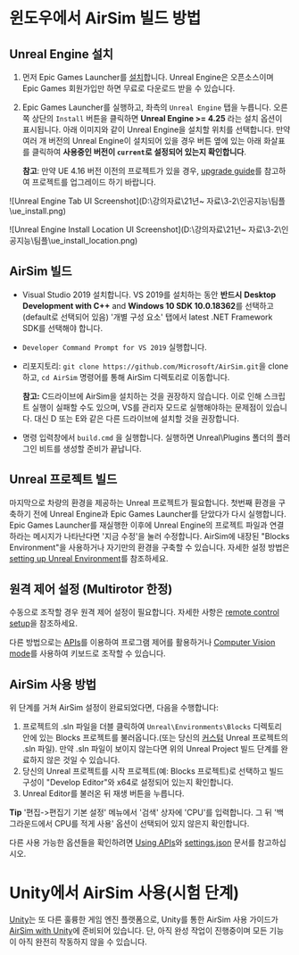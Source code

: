 # 윈도우에서 AirSim 빌드 방법

## Unreal Engine 설치

1. 먼저 Epic Games Launcher를 [설치](https://www.unrealengine.com/download)합니다. Unreal Engine은 오픈소스이며 Epic Games 회원가입만 하면 무료로 다운로드 받을 수 있습니다.
2. Epic Games Launcher를 실행하고, 좌측의 `Unreal Engine`  탭을 누릅니다.
   오른쪽 상단의 `Install` 버튼을 클릭하면 **Unreal Engine >= 4.25** 라는 설치 옵션이 표시됩니다. 아래 이미지와 같이 Unreal Engine을 설치할 위치를 선택합니다. 만약 여러 개 버전의 Unreal Engine이 설치되어 있을 경우 버튼 옆에 있는 아래 화살표를 클릭하여 **사용중인 버전이 `current`로 설정되어 있는지 확인합니다**.

   **참고**: 만약 UE 4.16 버전 이전의 프로젝트가 있을 경우, [upgrade guide](https://microsoft.github.io/AirSim/unreal_upgrade/)를 참고하여 프로젝트를 업그레이드 하기 바랍니다.

![Unreal Engine Tab UI Screenshot](D:\강의자료\21년~ 자료\3-2\인공지능\팀플\ue_install.png)

![Unreal Engine Install Location UI Screenshot](D:\강의자료\21년~ 자료\3-2\인공지능\팀플\ue_install_location.png)

## AirSim 빌드
* Visual Studio 2019 설치합니다.
VS 2019를 설치하는 동안 **반드시** **Desktop Development with C++** and **Windows 10 SDK 10.0.18362**를 선택하고(default로 선택되어 있음) '개별 구성 요소' 탭에서 latest .NET Framework SDK를 선택해야 합니다.
* `Developer Command Prompt for VS 2019` 실행합니다.
* 리포지토리: `git clone https://github.com/Microsoft/AirSim.git`을 clone 하고, `cd AirSim` 명령어를 통해 AirSim 디렉토리로 이동합니다.

    **참고:** C드라이브에 AirSim을 설치하는 것을 권장하지 않습니다. 이로 인해 스크립트 실행이 실패할 수도 있으며, VS를 관리자 모드로 실행해야하는 문제점이 있습니다. 대신 D 또는 E와 같은 다른 드라이브에 설치할 것을 권장합니다.

* 명령 입력창에서 `build.cmd` 을 실행합니다. 실행하면 Unreal\Plugins 폴더의 플러그인 비트를 생성할 준비가 끝납니다.

## Unreal 프로젝트 빌드

마지막으로 차량의 환경을 제공하는 Unreal 프로젝트가 필요합니다. 첫번째 환경을 구축하기 전에 Unreal Engine과 Epic Games Launcher를 닫았다가 다시 실행합니다. Epic Games Launcher를 재실행한 이후에 Unreal Engine의 프로젝트 파일과 연결하라는 메시지가 나타난다면 '지금 수정'을 눌러 수정합니다. AirSim에 내장된 "Blocks Environment"을 사용하거나 자기만의 환경을 구축할 수 있습니다. 자세한 설정 방법은 [setting up Unreal Environment](https://microsoft.github.io/AirSim/unreal_proj/)를 참조하세요.

## 원격 제어 설정 (Multirotor 한정)

수동으로 조작할 경우 원격 제어 설정이 필요합니다. 자세한 사항은 [remote control setup](https://microsoft.github.io/AirSim/remote_control/)을 참조하세요.

다른 방법으로는 [APIs](https://microsoft.github.io/AirSim/apis/)를 이용하여 프로그램 제어를 활용하거나 [Computer Vision mode](https://microsoft.github.io/AirSim/image_apis/)를 사용하여 키보드로 조작할 수 있습니다.

## AirSim 사용 방법

위 단계를 거쳐 AirSim 설정이 완료되었다면, 다음을 수행합니다:

1. 프로젝트의 .sln 파일을 더블 클릭하여 `Unreal\Environments\Blocks` 디렉토리 안에 있는 Blocks 프로젝트를 불러옵니다.(또는 당신의 [커스텀](https://microsoft.github.io/AirSim/unreal_custenv/) Unreal 프로젝트의 .sln 파일). 만약 .sln 파일이 보이지 않는다면 위의 Unreal Project 빌드 단계를 완료하지 않은 것일 수 있습니다.
2. 당신의 Unreal 프로젝트를 시작 프로젝트(예: Blocks 프로젝트)로 선택하고 빌드 구성이 "Develop Editor"와 x64로 설정되어 있는지 확인합니다.
3. Unreal Editor를 불러온 뒤 재생 버튼을 누릅니다. 

**Tip**
    '편집->편집기 기본 설정' 메뉴에서 '검색' 상자에 'CPU'를 입력합니다. 그 뒤 '백그라운드에서 CPU를 적게 사용' 옵션이 선택되어 있지 않은지 확인합니다.

다른 사용 가능한 옵션들을 확인하려면 [Using APIs](https://microsoft.github.io/AirSim/apis/)와 [settings.json](https://microsoft.github.io/AirSim/settings/) 문서를 참고하십시오.

# Unity에서 AirSim 사용(시험 단계)
[Unity](https://unity3d.com/)는 또 다른 훌륭한 게임 엔진 플랫폼으로, Unity를 통한 AirSim 사용 가이드가 [AirSim with Unity](https://microsoft.github.io/AirSim/Unity/)에 준비되어 있습니다. 단, 아직 완성 작업이 진행중이며 모든 기능이 아직 완전히 작동하지 않을 수 있습니다.

